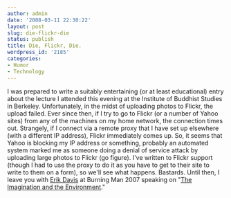 ```yaml
---
author: admin
date: '2008-03-11 22:30:22'
layout: post
slug: die-flickr-die
status: publish
title: Die, Flickr, Die.
wordpress_id: '2185'
categories:
- Humor
- Technology
---
```


I was prepared to write a suitably entertaining (or at least
educational) entry about the lecture I attended this evening at the
Institute of Buddhist Studies in Berkeley. Unfortunately, in the midst
of uploading photos to Flickr, the upload failed. Ever since then, if I
try to go to Flickr (or a number of Yahoo sites) from any of the
machines on my home network, the connection times out. Strangely, if I
connect via a remote proxy that I have set up elsewhere (with a
different IP address), Flickr immediately comes up. So, it seems that
Yahoo is blocking my IP address or something, probably an automated
system marked me as someone doing a denial of service attack by
uploading large photos to Flickr (go figure). I've written to Flickr
support (though I had to use the proxy to do it as you have to get to
their site to write to them on a form), so we'll see what happens.
Bastards. Until then, I leave you with [Erik
Davis](http://techgnosis.com/chunkshow-single.php?chunk=chunkfrom-2008-03-09-1152-0.txt)
at Burning Man 2007 speaking on "[The Imagination and the
Environment](http://www.matrixmasters.net/blogs/?p=262)."
